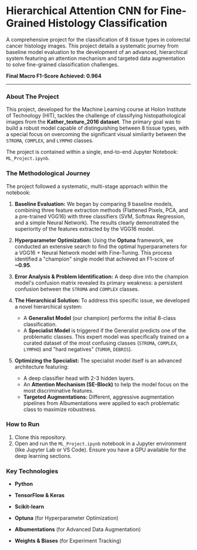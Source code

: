 # Hierarchical Attention CNN for Fine-Grained Histology Classification

A comprehensive project for the classification of 8 tissue types in colorectal cancer histology images. This project details a systematic journey from baseline model evaluation to the development of an advanced, hierarchical system featuring an attention mechanism and targeted data augmentation to solve fine-grained classification challenges.

**Final Macro F1-Score Achieved: 0.964**

---

### About The Project

This project, developed for the Machine Learning course at Holon Institute of Technology (HIT), tackles the challenge of classifying histopathological images from the **Kather_texture_2016 dataset**. The primary goal was to build a robust model capable of distinguishing between 8 tissue types, with a special focus on overcoming the significant visual similarity between the `STROMA`, `COMPLEX`, and `LYMPHO` classes.

The project is contained within a single, end-to-end Jupyter Notebook: `ML_Project.ipynb`.

### The Methodological Journey

The project followed a systematic, multi-stage approach within the notebook:

1.  **Baseline Evaluation:** We began by comparing 9 baseline models, combining three feature extraction methods (Flattened Pixels, PCA, and a pre-trained VGG16) with three classifiers (SVM, Softmax Regression, and a simple Neural Network). The results clearly demonstrated the superiority of the features extracted by the VGG16 model.

2.  **Hyperparameter Optimization:** Using the **Optuna** framework, we conducted an extensive search to find the optimal hyperparameters for a VGG16 + Neural Network model with Fine-Tuning. This process identified a "champion" single model that achieved an F1-score of **~0.95**.

3.  **Error Analysis & Problem Identification:** A deep dive into the champion model's confusion matrix revealed its primary weakness: a persistent confusion between the `STROMA` and `COMPLEX` classes.

4.  **The Hierarchical Solution:** To address this specific issue, we developed a novel hierarchical system:
    * A **Generalist Model** (our champion) performs the initial 8-class classification.
    * A **Specialist Model** is triggered if the Generalist predicts one of the problematic classes. This expert model was specifically trained on a curated dataset of the most confusing classes (`STROMA`, `COMPLEX`, `LYMPHO`) and "hard negatives" (`TUMOR`, `DEBRIS`).

5.  **Optimizing the Specialist:** The specialist model itself is an advanced architecture featuring:
    * A deep classifier head with 2-3 hidden layers.
    * An **Attention Mechanism (SE-Block)** to help the model focus on the most discriminative features.
    * **Targeted Augmentations:** Different, aggressive augmentation pipelines from Albumentations were applied to each problematic class to maximize robustness.

### How to Run

1.  Clone this repository.
2.  Open and run the `ML_Project.ipynb` notebook in a Jupyter environment (like Jupyter Lab or VS Code). Ensure you have a GPU available for the deep learning sections.

### Key Technologies
* **Python**
* **TensorFlow & Keras**
* **Scikit-learn**
* **Optuna** (for Hyperparameter Optimization)
* **Albumentations** (for Advanced Data Augmentation)

* **Weights & Biases** (for Experiment Tracking)
